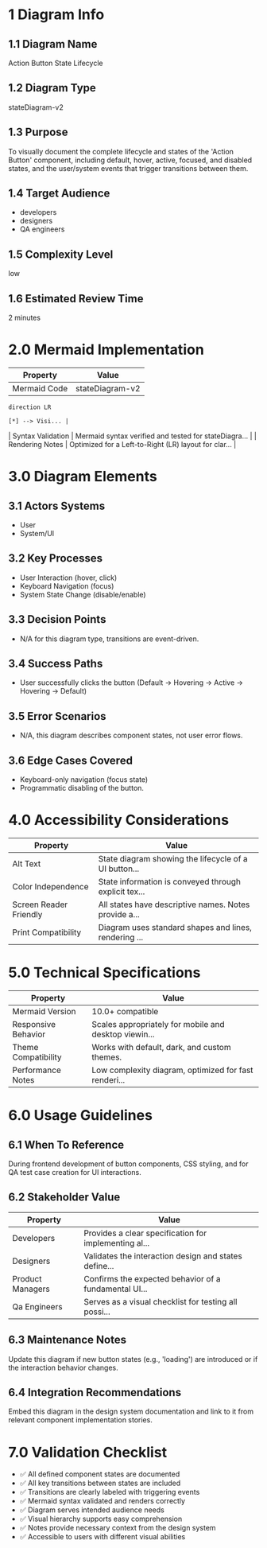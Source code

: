 # 1 Diagram Info

## 1.1 Diagram Name

Action Button State Lifecycle

## 1.2 Diagram Type

stateDiagram-v2

## 1.3 Purpose

To visually document the complete lifecycle and states of the 'Action Button' component, including default, hover, active, focused, and disabled states, and the user/system events that trigger transitions between them.

## 1.4 Target Audience

- developers
- designers
- QA engineers

## 1.5 Complexity Level

low

## 1.6 Estimated Review Time

2 minutes

# 2.0 Mermaid Implementation

| Property | Value |
|----------|-------|
| Mermaid Code | stateDiagram-v2
    direction LR

    [*] --> Visi... |
| Syntax Validation | Mermaid syntax verified and tested for stateDiagra... |
| Rendering Notes | Optimized for a Left-to-Right (LR) layout for clar... |

# 3.0 Diagram Elements

## 3.1 Actors Systems

- User
- System/UI

## 3.2 Key Processes

- User Interaction (hover, click)
- Keyboard Navigation (focus)
- System State Change (disable/enable)

## 3.3 Decision Points

- N/A for this diagram type, transitions are event-driven.

## 3.4 Success Paths

- User successfully clicks the button (Default -> Hovering -> Active -> Hovering -> Default)

## 3.5 Error Scenarios

- N/A, this diagram describes component states, not user error flows.

## 3.6 Edge Cases Covered

- Keyboard-only navigation (focus state)
- Programmatic disabling of the button.

# 4.0 Accessibility Considerations

| Property | Value |
|----------|-------|
| Alt Text | State diagram showing the lifecycle of a UI button... |
| Color Independence | State information is conveyed through explicit tex... |
| Screen Reader Friendly | All states have descriptive names. Notes provide a... |
| Print Compatibility | Diagram uses standard shapes and lines, rendering ... |

# 5.0 Technical Specifications

| Property | Value |
|----------|-------|
| Mermaid Version | 10.0+ compatible |
| Responsive Behavior | Scales appropriately for mobile and desktop viewin... |
| Theme Compatibility | Works with default, dark, and custom themes. |
| Performance Notes | Low complexity diagram, optimized for fast renderi... |

# 6.0 Usage Guidelines

## 6.1 When To Reference

During frontend development of button components, CSS styling, and for QA test case creation for UI interactions.

## 6.2 Stakeholder Value

| Property | Value |
|----------|-------|
| Developers | Provides a clear specification for implementing al... |
| Designers | Validates the interaction design and states define... |
| Product Managers | Confirms the expected behavior of a fundamental UI... |
| Qa Engineers | Serves as a visual checklist for testing all possi... |

## 6.3 Maintenance Notes

Update this diagram if new button states (e.g., 'loading') are introduced or if the interaction behavior changes.

## 6.4 Integration Recommendations

Embed this diagram in the design system documentation and link to it from relevant component implementation stories.

# 7.0 Validation Checklist

- ✅ All defined component states are documented
- ✅ All key transitions between states are included
- ✅ Transitions are clearly labeled with triggering events
- ✅ Mermaid syntax validated and renders correctly
- ✅ Diagram serves intended audience needs
- ✅ Visual hierarchy supports easy comprehension
- ✅ Notes provide necessary context from the design system
- ✅ Accessible to users with different visual abilities

